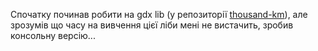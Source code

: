 Спочатку починав робити на gdx lib (у репозиторії [thousand-km](https://github.com/alexeykrix/thousand-km)), але зрозумiв що часу на вивчення цієї лiби менi не вистачить, зробив консольну версiю...
